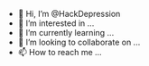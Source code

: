 - 👋 Hi, I’m @HackDepression
- 👀 I’m interested in ...
- 🌱 I’m currently learning ...
- 💞️ I’m looking to collaborate on ...
- 📫 How to reach me ...

<!---
hackdepression/hackdepression is a ✨ special ✨ repository because its `README.md` (this file) appears on your GitHub profile.
You can click the Preview link to take a look at your changes.
--->
